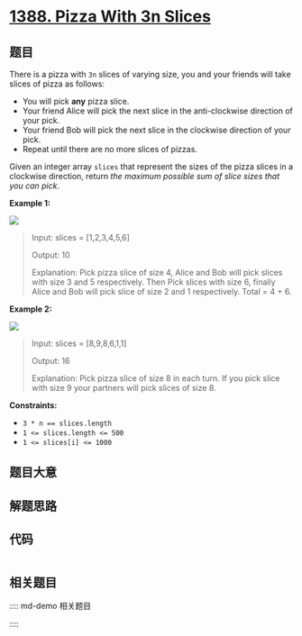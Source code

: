# [1388. Pizza With 3n Slices](https://leetcode.com/problems/pizza-with-3n-slices)

## 题目

There is a pizza with `3n` slices of varying size, you and your friends will
take slices of pizza as follows:

  * You will pick **any** pizza slice.
  * Your friend Alice will pick the next slice in the anti-clockwise direction of your pick.
  * Your friend Bob will pick the next slice in the clockwise direction of your pick.
  * Repeat until there are no more slices of pizzas.

Given an integer array `slices` that represent the sizes of the pizza slices
in a clockwise direction, return _the maximum possible sum of slice sizes that
you can pick_.



**Example 1:**

![](https://assets.leetcode.com/uploads/2020/02/18/sample_3_1723.png)

> Input: slices = [1,2,3,4,5,6]
> 
> Output: 10
> 
> Explanation: Pick pizza slice of size 4, Alice and Bob will pick slices with size 3 and 5 respectively. Then Pick slices with size 6, finally Alice and Bob will pick slice of size 2 and 1 respectively. Total = 4 + 6.

**Example 2:**

![](https://assets.leetcode.com/uploads/2020/02/18/sample_4_1723.png)

> Input: slices = [8,9,8,6,1,1]
> 
> Output: 16
> 
> Explanation: Pick pizza slice of size 8 in each turn. If you pick slice with size 9 your partners will pick slices of size 8.

**Constraints:**

  * `3 * n == slices.length`
  * `1 <= slices.length <= 500`
  * `1 <= slices[i] <= 1000`


## 题目大意

## 解题思路

## 代码

```javascript

```

## 相关题目

:::: md-demo 相关题目

::::
